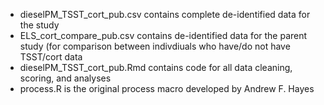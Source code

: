 - dieselPM_TSST_cort_pub.csv contains complete de-identified data for the study <br>
- ELS_cort_compare_pub.csv contains de-identified data for the parent study (for comparison between indivdiuals who have/do not have TSST/cort data <br>
- dieselPM_TSST_cort_pub.Rmd contains code for all data cleaning, scoring, and analyses <br>
- process.R is the original process macro developed by Andrew F. Hayes
